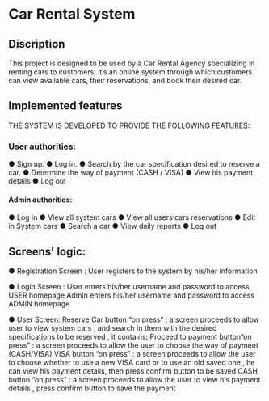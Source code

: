 # Car Rental System
## Discription
This project is designed to be used by a Car Rental Agency specializing in renting
cars to customers, it’s an online system through which customers can view
available cars, their reservations, and book their desired car.

## Implemented features
THE SYSTEM IS DEVELOPED TO PROVIDE THE FOLLOWING FEATURES:
### User authorities:
● Sign up.
● Log in.
● Search by the car specification desired to reserve a car.
● Determine the way of payment (CASH / VISA)
● View his payment details
● Log out
#### Admin authorities:
● Log in
● View all system cars
● View all users cars reservations
● Edit in System cars
● Search a car
● View daily reports
● Log out

## Screens' logic:
● Registration Screen :
User registers to the system by his/her information

● Login Screen :
User enters his/her username and password to access USER homepage
Admin enters his/her username and password to access ADMIN homepage

● User Screen:
Reserve Car button “on press” : a screen proceeds to allow user to view system
cars , and search in them with the desired specifications to be reserved , it
contains:
Proceed to payment button“on press” : a screen proceeds to allow the user to
choose the way of payment (CASH/VISA)
VISA button “on press” : a screen proceeds to allow the user to choose whether to
use a new VISA card or to use an old saved one , he can view his payment details,
then press confirm button to be saved
CASH button “on press” : a screen proceeds to allow the user to view his payment
details , press confirm button to save the payment
